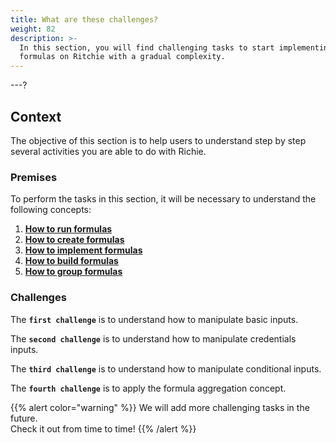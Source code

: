 ```yaml
---
title: What are these challenges?
weight: 82
description: >-
  In this section, you will find challenging tasks to start implementing simple
  formulas on Ritchie with a gradual complexity.
---
```


---?

## Context 

The objective of this section is to help users to understand step by step several activities  you are able to do with Richie.

### Premises

To perform the tasks in this section, it will be necessary to understand the following concepts:

1. [**How to run formulas**](../../../../../../tutorials/formulas/how-to-run-formulas/)
2. [**How to create formulas**](../../../../../tutorials/formulas/how-to-create-formulas)
3. [**How to implement formulas**](../../../../tutorials/formulas/how-to-implement-a-formula/)
4. [**How to build formulas**](../../../tutorials/formulas/how-to-build-formulas)
5. [**How to group formulas**](../../tutorials/formulas/how-to-group-formulas)

### Challenges 

The **`first challenge`** is to understand how to manipulate basic inputs.



The **`second challenge`** is to understand how to manipulate credentials inputs.



The **`third challenge`** is to understand how to manipulate conditional inputs.



The **`fourth challenge`** is to apply the formula aggregation concept.





{{% alert color="warning" %}}
We will add more challenging tasks in the future.   
Check it out from time to time!
{{% /alert %}}
